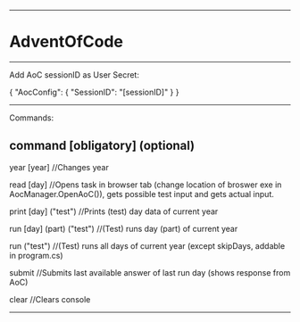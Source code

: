 ---------------------------------------------------------------------------------------------------------------------------------------------------------------

# AdventOfCode

---------------------------------------------------------------------------------------------------------------------------------------------------------------

Add AoC sessionID as User Secret:

{
  "AocConfig": {
    "SessionID": "[sessionID]"
  }
}

---------------------------------------------------------------------------------------------------------------------------------------------------------------

Commands:

command [obligatory] (optional)
-------------------------------

year [year]                //Changes year

read [day]                 //Opens task in browser tab (change location of broswer exe in AocManager.OpenAoC()), gets possible test input and gets actual input.

print [day] ("test")       //Prints (test) day data of current year

run [day] (part) ("test")  //(Test) runs day (part) of current year

run ("test")               //(Test) runs all days of current year (except skipDays, addable in program.cs)

submit                     //Submits last available answer of last run day (shows response from AoC)

clear                      //Clears console

---------------------------------------------------------------------------------------------------------------------------------------------------------------
